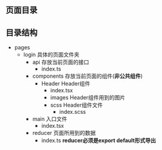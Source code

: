 ## 页面目录

## 目录结构

- pages
  - login 具体的页面文件夹
    - api  存放当前页面的接口
      - index.ts
    - components 存放当前页面的组件(**非公共组件**)
      - Header   Header组件
        - index.tsx
        - images Header组件用到的图片
        - scss   Header组件文件
          - index.scss
    - main       入口文件
      - index.tsx
    - reducer    页面所用到的数据
      - index.ts **reducer必须是export default形式导出**
